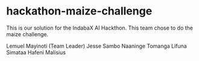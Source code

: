# hackathon-maize-challenge

This is our solution for the IndabaX AI Hackthon. This team chose to do the maize challenge.

Lemuel Mayinoti (Team Leader)
Jesse Sambo
Naaninge Tomanga
Lifuna Simataa
Hafeni Malisius
